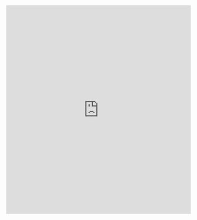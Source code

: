 <p><iframe allowfullscreen width="100%" height="569" class="google-slides-iframe" frameborder="0" scrolling="no" src="https://docs.google.com/presentation/d/e/2PACX-1vTfPdJ7u6fmITkRCIs5vW8cY1xwEsLb8gqV2Z7nYvSVFFQkx9B9NzeTQ9NiQc32s0DHewUidN8hJjVV/embed?start=false&amp;loop=false&amp;delayms=3000"></iframe></p>